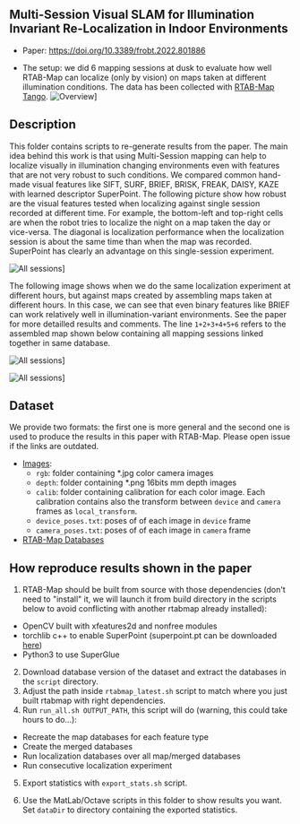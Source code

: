 
## Multi-Session Visual SLAM for Illumination Invariant Re-Localization in Indoor Environments

* Paper: https://doi.org/10.3389/frobt.2022.801886

* The setup: we did 6 mapping sessions at dusk to evaluate how well RTAB-Map can localize (only by vision) on maps taken at different illumination conditions. The data has been collected with [RTAB-Map Tango](https://play.google.com/store/apps/details?id=com.introlab.rtabmap&hl=en_CA&gl=US).
![Overview](https://github.com/introlab/rtabmap/raw/master/archive/2020-IlluminationInvariant/images/fig_overview.jpg)]


## Description

This folder contains scripts to re-generate results from the paper. The main idea behind this work is that using Multi-Session mapping can help to localize visually in illumination changing environments even with features that are not very robust to such conditions. We compared common hand-made visual features like SIFT, SURF, BRIEF, BRISK, FREAK, DAISY, KAZE with learned descriptor SuperPoint. The following picture show how robust are the visual features tested when localizing against single session recorded at different time. For example, the bottom-left and top-right cells are when the robot tries to localize the night on a map taken the day or vice-versa. The diagonal is localization performance when the localization session is about the same time than when the map was recorded. SuperPoint has clearly an advantage on this single-session experiment.

![All sessions](https://github.com/introlab/rtabmap/raw/master/archive/2020-IlluminationInvariant/images/fig_single_percentage.jpg)]

The following image shows when we do the same localization experiment at different hours, but against maps created by assembling maps taken at different hours. In this case, we can see that even binary features like BRIEF can work relatively well in illumination-variant environments. See the paper for more detailled results and comments. The line `1+2+3+4+5+6` refers to the assembled map shown below containing all mapping sessions linked together in same database.

![All sessions](https://github.com/introlab/rtabmap/raw/master/archive/2020-IlluminationInvariant/images/fig_merged_percentage.jpg)]


![All sessions](https://github.com/introlab/rtabmap/raw/master/archive/2020-IlluminationInvariant/images/fig_map_merged_999.jpg)]


## Dataset

We provide two formats: the first one is more general and the second one is used to produce the results in this paper with RTAB-Map. Please open issue if the links are outdated.

* [Images](https://usherbrooke-my.sharepoint.com/:u:/g/personal/labm2414_usherbrooke_ca/EV8F4PZUxOxLhwAyEehlzKwBjF-9xNuxR32Q4mUjx5u-rA?e=eCJ3TW):
  * `rgb`: folder containing *.jpg color camera images
  * `depth`: folder containing *.png 16bits mm depth images
  * `calib`: folder containing calibration for each color image. Each calibration contains also the transform between `device` and `camera` frames as `local_transform`.
  * `device_poses.txt`: poses of of each image in `device` frame
  * `camera_poses.txt`: poses of of each image in `camera` frame
* [RTAB-Map Databases](https://usherbrooke-my.sharepoint.com/:u:/g/personal/labm2414_usherbrooke_ca/EU5fb0jEKzlGhPK3OWjMGLUBnDo1BRAoZwtB2czyeVLE_A?e=Y0JyXY)



## How reproduce results shown in the paper

1. RTAB-Map should be built from source with those dependencies (don't need to "install" it, we will launch it from build directory in the scripts below to avoid conflicting with another rtabmap already installed): 
  * OpenCV built with xfeatures2d and nonfree modules
  * torchlib c++ to enable SuperPoint (superpoint.pt can be downloaded [here](https://github.com/KinglittleQ/SuperPoint_SLAM/blob/master/superpoint.pt))
  * Python3 to use SuperGlue

2. Download database version of the dataset and extract the databases in the `script` directory.
3. Adjust the path inside `rtabmap_latest.sh` script to match where you just built rtabmap with right dependencies.
4. Run `run_all.sh OUTPUT_PATH`, this script will do (warning, this could take hours to do...):
  * Recreate the map databases for each feature type
  * Create the merged databases
  * Run localization databases over all map/merged databases
  * Run consecutive localization experiment
  
5. Export statistics with `export_stats.sh` script.

6. Use the MatLab/Octave scripts in this folder to show results you want. Set `dataDir` to directory containing the exported statistics. 
  
